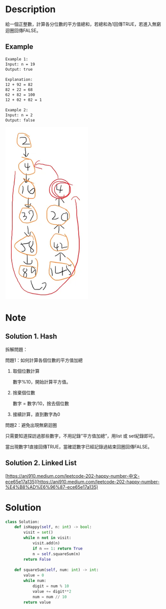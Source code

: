 # Description

給一個正整數，計算各分位數的平方值總和，若總和為1回傳TRUE，若進入無窮迴圈回傳FALSE。

## Example

```
Example 1:
Input: n = 19
Output: true

Explanation:
12 + 92 = 82
82 + 22 = 68
62 + 82 = 100
12 + 02 + 02 = 1

Example 2:
Input: n = 2
Output: false

```

![image.png](/pics/happy_number_ex.png)

# Note

## Solution 1. Hash

拆解問題：

問題1：如何計算各個位數的平方值加總

1. 取個位數計算
    
    數字%10，開始計算平方值。
    
2. 捨棄個位數
    
    數字 = 數字/10，捨去個位數
    
3. 接續計算，直到數字為0

問題2：避免出現無窮迴圈

只需要知道探訪過那些數字，不用記錄”平方值加總”，用list 或 set紀錄即可。

當出現數字1直接回傳TRUE，當確認數字已經記錄過結束回圈回傳FALSE。

## Solution 2. Linked List

[https://anj910.medium.com/leetcode-202-happy-number-中文-ece65e17a135](https://anj910.medium.com/leetcode-202-happy-number-%E4%B8%AD%E6%96%87-ece65e17a135)

# Solution

```python
class Solution:
    def isHappy(self, n: int) -> bool:
        visit = set()
        while n not in visit:
            visit.add(n)
            if n == 1: return True
            n = self.squareSum(n)
        return False

    def squareSum(self, num: int) -> int:
        value = 0
        while num:
            digit = num % 10
            value += digit**2
            num = num // 10
        return value
```